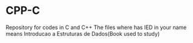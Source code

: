 # CPP-C
Repository for codes in C and C++
The files where has IED in your name means Introducao a Estruturas de Dados(Book used to study)

